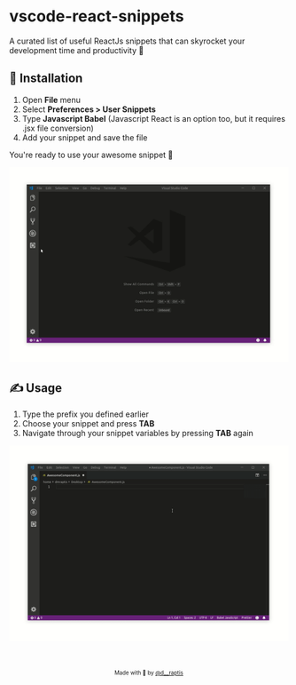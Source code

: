 # vscode-react-snippets

A curated list of useful ReactJs snippets that can skyrocket your development time and productivity 🧠

## 🔌 Installation

1. Open **File** menu
2. Select **Preferences > User Snippets**
3. Type **Javascript Babel** (Javascript React is an option too, but it requires .jsx file conversion)
4. Add your snippet and save the file

You're ready to use your awesome snippet 💪

<p align="center">
  <img src ="./assets/installation.gif" />
</p>

## ✍ Usage

1. Type the prefix you defined earlier
2. Choose your snippet and press **TAB**
3. Navigate through your snippet variables by pressing **TAB** again

<p align="center">
  <img src ="./assets/usage.gif" />
</p>

&nbsp;

<p align="center">
<sub><sup>Made with 🤘 by <a href="https://twitter.com/d__raptis">@d__raptis</a></sup></sub>
</p>
